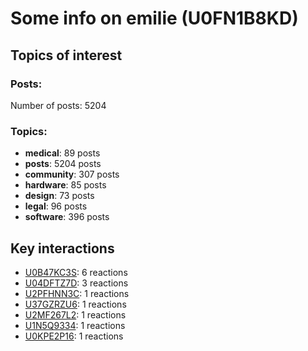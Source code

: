 # Some info on emilie (U0FN1B8KD)


## Topics of interest

### Posts: 

Number of posts: 5204

### Topics:

* __medical__: 89 posts
* __posts__: 5204 posts
* __community__: 307 posts
* __hardware__: 85 posts
* __design__: 73 posts
* __legal__: 96 posts
* __software__: 396 posts

## Key interactions 

* [U0B47KC3S](./U0B47KC3S.md): 6 reactions
* [U04DFTZ7D](./U04DFTZ7D.md): 3 reactions
* [U2PFHNN3C](./U2PFHNN3C.md): 1 reactions
* [U37GZRZU6](./U37GZRZU6.md): 1 reactions
* [U2MF267L2](./U2MF267L2.md): 1 reactions
* [U1N5Q9334](./U1N5Q9334.md): 1 reactions
* [U0KPE2P16](./U0KPE2P16.md): 1 reactions
